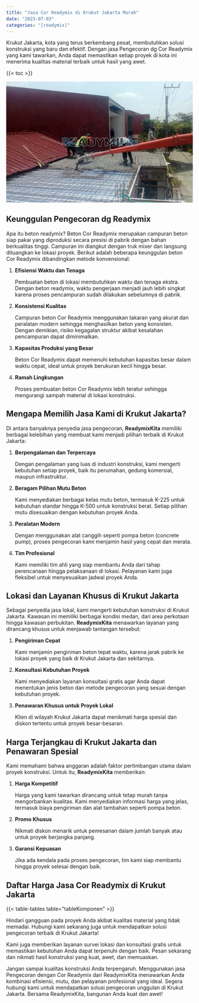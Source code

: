 ```yaml
---
title: "Jasa Cor Readymix di Krukut Jakarta Murah"
date: "2023-07-03"
categories: "[readymix]"
---
```


Krukut Jakarta, kota yang terus berkembang pesat, membutuhkan solusi konstruksi yang baru dan efektif. Dengan jasa Pengecoran dg Cor Readymix yang kami tawarkan, Anda dapat memastikan setiap proyek di kota ini menerima kualitas material terbaik untuk hasil yang awet.

{{< toc >}}

![Jasa Cor Readymix di Krukut Jakarta Murah](/images/readymix/cor-readymix-08.jpg)

## Keunggulan Pengecoran dg Readymix

Apa itu beton readymix? Beton Cor Readymix merupakan campuran beton siap pakai yang diproduksi secara presisi di pabrik dengan bahan berkualitas tinggi. Campuran ini diangkut dengan truk mixer dan langsung dituangkan ke lokasi proyek. Berikut adalah beberapa keunggulan beton Cor Readymix dibandingkan metode konvensional:

1. **Efisiensi Waktu dan Tenaga**

   Pembuatan beton di lokasi membutuhkan waktu dan tenaga ekstra. Dengan beton readymix, waktu pengerjaan menjadi jauh lebih singkat karena proses pencampuran sudah dilakukan sebelumnya di pabrik.

2. **Konsistensi Kualitas**

   Campuran beton Cor Readymix menggunakan takaran yang akurat dan peralatan modern sehingga menghasilkan beton yang konsisten. Dengan demikian, risiko kegagalan struktur akibat kesalahan pencampuran dapat diminimalkan.

3. **Kapasitas Produksi yang Besar**

   Beton Cor Readymix dapat memenuhi kebutuhan kapasitas besar dalam waktu cepat, ideal untuk proyek berukuran kecil hingga besar.

4. **Ramah Lingkungan**

   Proses pembuatan beton Cor Readymix lebih teratur sehingga mengurangi sampah material di lokasi konstruksi.

## Mengapa Memilih Jasa Kami di Krukut Jakarta?

Di antara banyaknya penyedia jasa pengecoran, **ReadymixKita** memiliki berbagai kelebihan yang membuat kami menjadi pilihan terbaik di Krukut Jakarta:

1. **Berpengalaman dan Terpercaya**

   Dengan pengalaman yang luas di industri konstruksi, kami mengerti kebutuhan setiap proyek, baik itu perumahan, gedung komersial, maupun infrastruktur.

2. **Beragam Pilihan Mutu Beton**

   Kami menyediakan berbagai kelas mutu beton, termasuk K-225 untuk kebutuhan standar hingga K-500 untuk konstruksi berat. Setiap pilihan mutu disesuaikan dengan kebutuhan proyek Anda.

3. **Peralatan Modern**

   Dengan menggunakan alat canggih seperti pompa beton (concrete pump), proses pengecoran kami menjamin hasil yang cepat dan merata.

4. **Tim Profesional**

   Kami memiliki tim ahli yang siap membantu Anda dari tahap perencanaan hingga pelaksanaan di lokasi. Pelayanan kami juga fleksibel untuk menyesuaikan jadwal proyek Anda.

## Lokasi dan Layanan Khusus di Krukut Jakarta

Sebagai penyedia jasa lokal, kami mengerti kebutuhan konstruksi di Krukut Jakarta. Kawasan ini memiliki berbagai kondisi medan, dari area perkotaan hingga kawasan perbukitan. **ReadymixKita** menawarkan layanan yang dirancang khusus untuk menjawab tantangan tersebut:

1. **Pengiriman Cepat**

   Kami menjamin pengiriman beton tepat waktu, karena jarak pabrik ke lokasi proyek yang baik di Krukut Jakarta dan sekitarnya.

2. **Konsultasi Kebutuhan Proyek**

   Kami menyediakan layanan konsultasi gratis agar Anda dapat menentukan jenis beton dan metode pengecoran yang sesuai dengan kebutuhan proyek.

3. **Penawaran Khusus untuk Proyek Lokal**

   Klien di wilayah Krukut Jakarta dapat menikmati harga spesial dan diskon tertentu untuk proyek besar-besaran.

## Harga Terjangkau di Krukut Jakarta dan Penawaran Spesial

Kami memahami bahwa anggaran adalah faktor pertimbangan utama dalam proyek konstruksi. Untuk itu, **ReadymixKita** memberikan:

1. **Harga Kompetitif**

   Harga yang kami tawarkan dirancang untuk tetap murah tanpa mengorbankan kualitas. Kami menyediakan informasi harga yang jelas, termasuk biaya pengiriman dan alat tambahan seperti pompa beton.

2. **Promo Khusus**

   Nikmati diskon menarik untuk pemesanan dalam jumlah banyak atau untuk proyek berjangka panjang.

3. **Garansi Kepuasan**

   Jika ada kendala pada proses pengecoran, tim kami siap membantu hingga proyek selesai dengan baik.

## Daftar Harga Jasa Cor Readymix di Krukut Jakarta

{{< table-tables table="tableKomponen" >}}

Hindari gangguan pada proyek Anda akibat kualitas material yang tidak memadai. Hubungi kami sekarang juga untuk mendapatkan solusi pengecoran terbaik di Krukut Jakarta!

Kami juga memberikan layanan survei lokasi dan konsultasi gratis untuk memastikan kebutuhan Anda dapat terpenuhi dengan baik. Pesan sekarang dan nikmati hasil konstruksi yang kuat, awet, dan memuaskan.

Jangan sampai kualitas konstruksi Anda terpengaruh. Menggunakan jasa Pengecoran dengan Cor Readymix dari ReadymixKita menawarkan Anda kombinasi efisiensi, mutu, dan pelayanan profesional yang ideal. Segera hubungi kami untuk mendapatkan solusi pengecoran unggulan di Krukut Jakarta. Bersama ReadymixKita, bangunan Anda kuat dan awet!